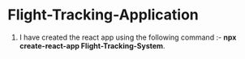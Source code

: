 # Flight-Tracking-Application
1. I have created the react app using the following command :- **npx create-react-app Flight-Tracking-System**.